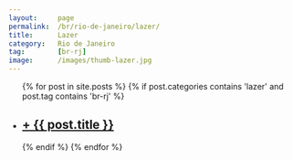 ```yaml
---
layout:     page
permalink:  /br/rio-de-janeiro/lazer/
title:      Lazer
category:   Rio de Janeiro
tag:        [br-rj]
image:      /images/thumb-lazer.jpg
---
```


<div class="home">
  <ul class="post-list">
  {% for post in site.posts %}
    {% if post.categories contains 'lazer' and post.tag contains 'br-rj' %}
    <li>
      <h2><a class="post-link" href="{{ post.url | prepend: site.baseurl }}">+ {{ post.title }}</a></h2>
    </li>
    {% endif %}
  {% endfor %}
  </ul>
</div>
